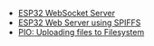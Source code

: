 -   [ESP32 WebSocket Server](https://randomnerdtutorials.com/esp32-websocket-server-arduino/)
-   [ESP32 Web Server using SPIFFS](https://randomnerdtutorials.com/esp32-web-server-spiffs-spi-flash-file-system/)
-   [PIO: Uploading files to Filesystem](https://docs.platformio.org/en/latest/platforms/espressif8266.html#uploading-files-to-filesystem)
